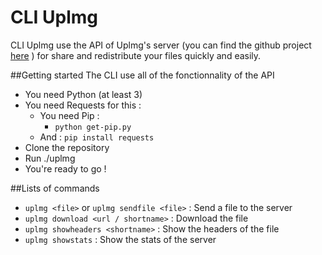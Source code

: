 # CLI Uplmg

CLI Uplmg use the API of Uplmg's server (you can find the github project [here](https://github.com/Uplimg/server) ) for share and redistribute your files quickly and easily.

##Getting started
The CLI use all of the fonctionnality of the API

- You need Python (at least 3)
- You need Requests for this :
  - You need Pip :
      - `python get-pip.py`
  - And : `pip install requests`
- Clone the repository
- Run ./uplmg
- You're ready to go !

##Lists of commands
- `uplmg <file>` or `uplmg sendfile <file>` : Send a file to the server
- `uplmg download <url / shortname>` : Download the file
- `uplmg showheaders <shortname>` : Show the headers of the file
- `uplmg showstats` : Show the stats of the server
